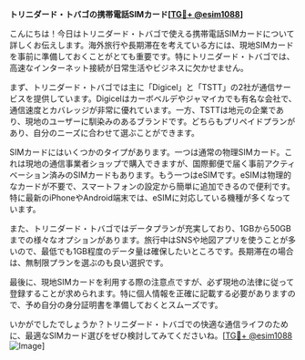 **トリニダード・トバゴの携帯電話SIMカード[[TG💪+ @esim1088](https://t.me/s/esim1088)]**

こんにちは！今日はトリニダード・トバゴで使える携帯電話SIMカードについて詳しくお伝えします。海外旅行や長期滞在を考えている方には、現地SIMカードを事前に準備しておくことがとても重要です。特にトリニダード・トバゴでは、高速なインターネット接続が日常生活やビジネスに欠かせません。

まず、トリニダード・トバゴでは主に「Digicel」と「TSTT」の2社が通信サービスを提供しています。Digicelはカーボベルデやジャマイカでも有名な会社で、通信速度とカバレッジが非常に優れています。一方、TSTTは地元の企業であり、現地のユーザーに馴染みのあるブランドです。どちらもプリペイドプランがあり、自分のニーズに合わせて選ぶことができます。

SIMカードにはいくつかのタイプがあります。一つは通常の物理SIMカード。これは現地の通信事業者ショップで購入できますが、国際郵便で届く事前アクティベーション済みのSIMカードもあります。もう一つはeSIMです。eSIMは物理的なカードが不要で、スマートフォンの設定から簡単に追加できるので便利です。特に最新のiPhoneやAndroid端末では、eSIMに対応している機種が多くなっています。

また、トリニダード・トバゴではデータプランが充実しており、1GBから50GBまでの様々なオプションがあります。旅行中はSNSや地図アプリを使うことが多いので、最低でも1GB程度のデータ量は確保したいところです。長期滞在の場合は、無制限プランを選ぶのも良い選択です。

最後に、現地SIMカードを利用する際の注意点ですが、必ず現地の法律に従って登録することが求められます。特に個人情報を正確に記載する必要がありますので、予め自分の身分証明書を準備しておくとスムーズです。

いかがでしたでしょうか？トリニダード・トバゴでの快適な通信ライフのために、最適なSIMカード選びをぜひ検討してみてくださいね。[[TG💪+ @esim1088](https://t.me/s/esim1088) ![Image](https://i.postimg.cc/Y0z9fWf4/image.png)]
